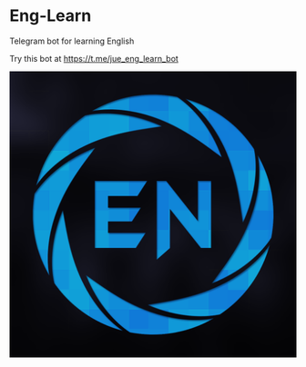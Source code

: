 # Eng-Learn
Telegram bot for learning English 

Try this bot at https://t.me/jue_eng_learn_bot

![Image alt](https://github.com/DenBrun/Eng-Learn/blob/master/images/Eng_learn_logo.png)
